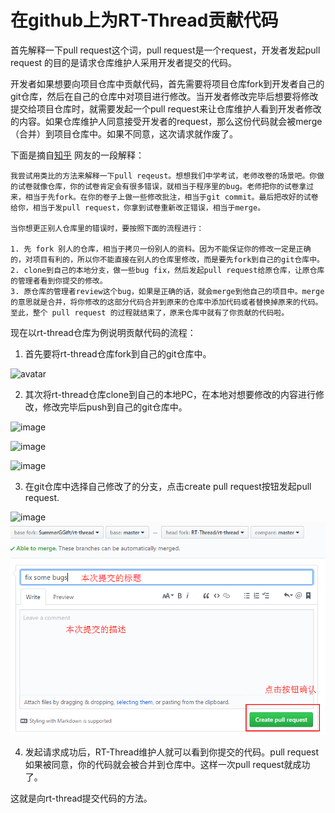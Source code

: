 # 在github上为RT-Thread贡献代码

首先解释一下pull request这个词，pull request是一个request，开发者发起pull request 的目的是请求仓库维护人采用开发者提交的代码。

开发者如果想要向项目仓库中贡献代码，首先需要将项目仓库fork到开发者自己的git仓库，然后在自己的仓库中对项目进行修改。当开发者修改完毕后想要将修改提交给项目仓库时，就需要发起一个pull request来让仓库维护人看到开发者修改的内容。如果仓库维护人同意接受开发者的request，那么这份代码就会被merge（合并）到项目仓库中。如果不同意，这次请求就作废了。

下面是摘自[知乎](https://www.zhihu.com/question/21682976) 网友的一段解释：

    我尝试用类比的方法来解释一下pull reqeust。想想我们中学考试，老师改卷的场景吧。你做的试卷就像仓库，你的试卷肯定会有很多错误，就相当于程序里的bug。老师把你的试卷拿过来，相当于先fork。在你的卷子上做一些修改批注，相当于git commit。最后把改好的试卷给你，相当于发pull request，你拿到试卷重新改正错误，相当于merge。

    当你想更正别人仓库里的错误时，要按照下面的流程进行：

    1. 先 fork 别人的仓库，相当于拷贝一份别人的资料。因为不能保证你的修改一定是正确的，对项目有利的，所以你不能直接在别人的仓库里修改，而是要先fork到自己的git仓库中。
    2. clone到自己的本地分支，做一些bug fix，然后发起pull request给原仓库，让原仓库的管理者看到你提交的修改。 
    3. 原仓库的管理者review这个bug，如果是正确的话，就会merge到他自己的项目中。merge的意思就是合并，将你修改的这部分代码合并到原来的仓库中添加代码或者替换掉原来的代码。至此，整个 pull request 的过程就结束了，原来仓库中就有了你贡献的代码啦。

现在以rt-thread仓库为例说明贡献代码的流程：

1. 首先要将rt-thread仓库fork到自己的git仓库中。

![avatar](../../figures/fork.png)

2. 其次将rt-thread仓库clone到自己的本地PC，在本地对想要修改的内容进行修改，修改完毕后push到自己的git仓库中。

![image](../../figures/cloneformgit.png)

![image](../../figures/cloneformgit2.png)

![image](../../figures/cloneformgit3.png)

3. 在git仓库中选择自己修改了的分支，点击create pull request按钮发起pull request.

![image](../../figures/pullrequest.png)
![image](../../figures/create_pull_request.png)


4. 发起请求成功后，RT-Thread维护人就可以看到你提交的代码。pull request如果被同意，你的代码就会被合并到仓库中。这样一次pull request就成功了。

这就是向rt-thread提交代码的方法。
